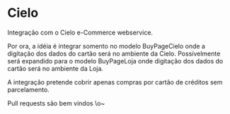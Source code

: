 Cielo
=====

Integração com o Cielo e-Commerce webservice.

Por ora, a idéia é integrar somento no modelo BuyPageCielo onde a digitação dos dados do cartão será no ambiente da Cielo.
Possívelmente será expandido para o modelo BuyPageLoja onde digitação dos dados do cartão será no ambiente da Loja.

A integração pretende cobrir apenas compras por cartão de créditos sem parcelamento.

Pull requests são bem vindos \o\~


